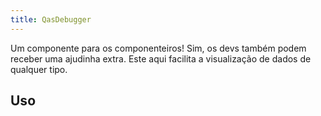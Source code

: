 ```yaml
---
title: QasDebugger
---
```


Um componente para os componenteiros! Sim, os devs também podem receber uma ajudinha extra. Este aqui facilita a visualização de dados de qualquer tipo.

<doc-api file="debugger/QasDebugger" name="QasDebugger" />

## Uso

<doc-example file="QasDebugger/Basic" title="Básico" />
